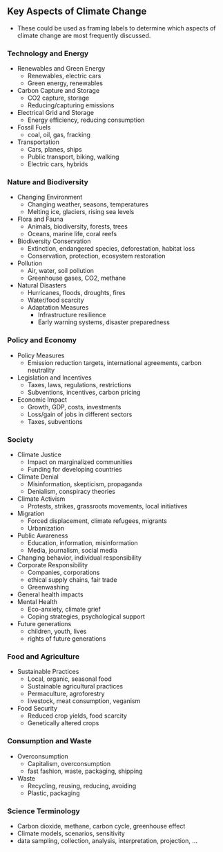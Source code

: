 ## Key Aspects of Climate Change
+ These could be used as framing labels to determine which aspects of climate change are most frequently discussed.

### Technology and Energy
+ Renewables and Green Energy
    + Renewables, electric cars
    + Green energy, renewables
+ Carbon Capture and Storage
    + CO2 capture, storage
    + Reducing/capturing emissions
+ Electrical Grid and Storage
    + Energy efficiency, reducing consumption
+ Fossil Fuels
    + coal, oil, gas, fracking
+ Transportation
    + Cars, planes, ships
    + Public transport, biking, walking
    + Electric cars, hybrids

### Nature and Biodiversity
+ Changing Environment
    + Changing weather, seasons, temperatures
    + Melting ice, glaciers, rising sea levels
+ Flora and Fauna
    + Animals, biodiversity, forests, trees
    + Oceans, marine life, coral reefs
+ Biodiversity Conservation
    + Extinction, endangered species, deforestation, habitat loss
    + Conservation, protection, ecosystem restoration
+ Pollution
    + Air, water, soil pollution
    + Greenhouse gases, CO2, methane
+ Natural Disasters
    + Hurricanes, floods, droughts, fires
    + Water/food scarcity
    + Adaptation Measures
        + Infrastructure resilience
        + Early warning systems, disaster preparedness

### Policy and Economy
+ Policy Measures
    + Emission reduction targets, international agreements, carbon neutrality
+ Legislation and Incentives
    + Taxes, laws, regulations, restrictions
    + Subventions, incentives, carbon pricing
+ Economic Impact
    + Growth, GDP, costs, investments
    + Loss/gain of jobs in different sectors
    + Taxes, subventions

### Society
+ Climate Justice
    + Impact on marginalized communities
    + Funding for developing countries
+ Climate Denial
    + Misinformation, skepticism, propaganda
    + Denialism, conspiracy theories
+ Climate Activism
    + Protests, strikes, grassroots movements, local initiatives
+ Migration
    + Forced displacement, climate refugees, migrants
    + Urbanization
+ Public Awareness
    + Education, information, misinformation
    + Media, journalism, social media
+ Changing behavior, individual responsibility
+ Corporate Responsibility
    + Companies, corporations
    + ethical supply chains, fair trade
    + Greenwashing
+ General health impacts
+ Mental Health
    + Eco-anxiety, climate grief
    + Coping strategies, psychological support
+ Future generations
    + children, youth, lives
    + rights of future generations

### Food and Agriculture
+ Sustainable Practices
    + Local, organic, seasonal food
    + Sustainable agricultural practices
    + Permaculture, agroforestry
    + livestock, meat consumption, veganism
+ Food Security
    + Reduced crop yields, food scarcity
    + Genetically altered crops

### Consumption and Waste
+ Overconsumption
    + Capitalism, overconsumption
    + fast fashion, waste, packaging, shipping
+ Waste
    + Recycling, reusing, reducing, avoiding
    + Plastic, packaging

### Science Terminology
+ Carbon dioxide, methane, carbon cycle, greenhouse effect
+ Climate models, scenarios, sensitivity
+ data sampling, collection, analysis, interpretation, projection, ...
